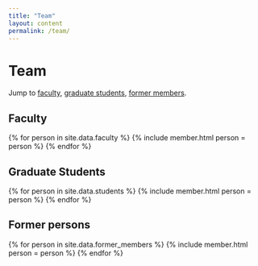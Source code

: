 ```yaml
---
title: "Team"
layout: content
permalink: /team/
---
```


# Team

Jump to [faculty](#faculty), [graduate students](#graduate-students), [former members](#former-members).

## Faculty

<div class="container-fluid lab-no-space">
  <div class="row">
    {% for person in site.data.faculty %}
    {% include member.html person = person %}
    {% endfor %}
  </div>
</div>

## Graduate Students

<div class="container-fluid lab-no-space">
  <div class="row">
    {% for person in site.data.students %}
    {% include member.html person = person %}
    {% endfor %}
  </div>
</div>

## Former persons

<div class="container-fluid lab-no-space">
  <div class="row">
    {% for person in site.data.former_members %}
    {% include member.html person = person %}
    {% endfor %}
  </div>
</div>

